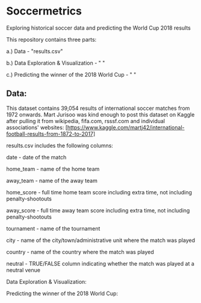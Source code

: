 # Soccermetrics
Exploring historical soccer data and predicting the World Cup 2018 results

This repository contains three parts:

a.) Data - "results.csv"

b.) Data Exploration & Visualization - " "

c.) Predicting the winner of the 2018 World Cup - " "


## Data:
This dataset contains 39,054 results of international soccer matches from 1972 onwards. 
Mart Jurisoo was kind enough to post this dataset on Kaggle after pulling it from wikipedia, fifa.com, rsssf.com and individual associations' websites: [https://www.kaggle.com/martj42/international-football-results-from-1872-to-2017] 

results.csv includes the following columns:

date - date of the match

home_team - name of the home team

away_team - name of the away team

home_score - full time home team score including extra time, not including penalty-shootouts

away_score - full time away team score including extra time, not including penalty-shootouts

tournament - name of the tournament

city - name of the city/town/administrative unit where the match was played

country - name of the country where the match was played

neutral - TRUE/FALSE column indicating whether the match was played at a neutral venue


Data Exploration & Visualization:

Predicting the winner of the 2018 World Cup:
